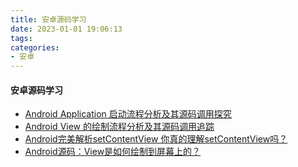 ```yaml
---
title: 安卓源码学习
date: 2023-01-01 19:06:13
tags:
categories:
- 安卓
---
```


#### 安卓源码学习

+ [Android Application 启动流程分析及其源码调用探究](https://juejin.cn/post/6844904068943446029)
+ [Android View 的绘制流程分析及其源码调用追踪](https://juejin.cn/post/6844904086064611336)
+ [Android完美解析setContentView 你真的理解setContentView吗？](https://blog.csdn.net/nugongahou110/article/details/49662211)
+ [Android源码：View是如何绘制到屏幕上的？](https://blog.csdn.net/m0_62167422/article/details/124640637)
